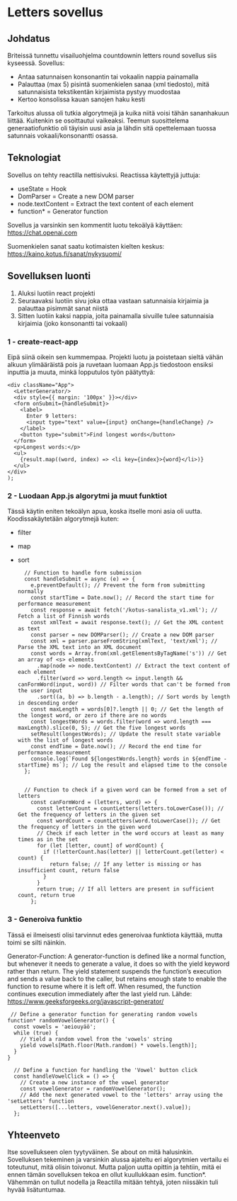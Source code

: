 # Letters sovellus

## Johdatus

Briteissä tunnettu visailuohjelma countdownin letters round sovellus siis kyseessä. Sovellus:
- Antaa satunnaisen konsonantin tai vokaalin nappia painamalla
- Palauttaa (max 5) pisintä suomenkielen sanaa (xml tiedosto), mitä satunnaisista tekstikentän kirjaimista pystyy muodostaa
- Kertoo konsolissa kauan sanojen haku kesti

Tarkoitus alussa oli tutkia algorytmejä ja kuika niitä voisi tähän sananhakuun liittää. Kuitenkin se osoittautui vaikeaksi. Teemun suosittelema generaatiofunktio oli täyisin uusi asia ja lähdin sitä opettelemaan tuossa satunnais vokaali/konsonantti osassa.

## Teknologiat

Sovellus on tehty reactilla nettisivuksi. Reactissa käytettyjä juttuja: 

- useState = Hook
- DomParser = Create a new DOM parser
- node.textContent = Extract the text content of each element
- function* = Generator function

Sovellus ja varsinkin sen kommentit luotu tekoälyä käyttäen: https://chat.openai.com

Suomenkielen sanat saatu kotimaisten kielten keskus: https://kaino.kotus.fi/sanat/nykysuomi/

## Sovelluksen luonti

1. Aluksi luotiin react projekti
2. Seuraavaksi luotiin sivu joka ottaa vastaan satunnaisia kirjaimia ja palauttaa pisimmät sanat niistä
3. Sitten luotiin kaksi nappia, joita painamalla sivuille tulee satunnaisia kirjaimia (joko konsonantti tai vokaali)


### 1 - create-react-app 

Eipä siinä oikein sen kummempaa. Projekti luotu ja poistetaan sieltä vähän alkuun ylimääräistä pois ja ruvetaan luomaan App.js tiedostoon ensiksi inputtia ja muuta, minkä lopputulos työn päätyttyä: 

    <div className="App">
      <LetterGenerator/>
      <div style={{ margin: '100px' }}></div>
      <form onSubmit={handleSubmit}>
        <label>
          Enter 9 letters:
          <input type="text" value={input} onChange={handleChange} />
        </label>
        <button type="submit">Find longest words</button>
      </form>
      <p>Longest words:</p>
      <ul>
        {result.map((word, index) => <li key={index}>{word}</li>)}
      </ul>
    </div>
    );
    
### 2 - Luodaan App.js algorytmi ja muut funktiot

  Tässä käytin eniten tekoälyn apua, koska itselle moni asia oli uutta. Koodissakäytetään algorytmejä kuten: 

- filter
- map
- sort

        // Function to handle form submission
        const handleSubmit = async (e) => {
          e.preventDefault(); // Prevent the form from submitting normally
          const startTime = Date.now(); // Record the start time for performance measurement
          const response = await fetch('/kotus-sanalista_v1.xml'); // Fetch a list of Finnish words
          const xmlText = await response.text(); // Get the XML content as text
          const parser = new DOMParser(); // Create a new DOM parser
          const xml = parser.parseFromString(xmlText, 'text/xml'); // Parse the XML text into an XML document
          const words = Array.from(xml.getElementsByTagName('s')) // Get an array of <s> elements
            .map(node => node.textContent) // Extract the text content of each element
            .filter(word => word.length <= input.length && canFormWord(input, word)) // Filter words that can't be formed from the user input
            .sort((a, b) => b.length - a.length); // Sort words by length in descending order
          const maxLength = words[0]?.length || 0; // Get the length of the longest word, or zero if there are no words
          const longestWords = words.filter(word => word.length === maxLength).slice(0, 5); // Get the five longest words
          setResult(longestWords); // Update the result state variable with the list of longest words
          const endTime = Date.now(); // Record the end time for performance measurement
          console.log(`Found ${longestWords.length} words in ${endTime - startTime} ms`); // Log the result and elapsed time to the console
        };


        // Function to check if a given word can be formed from a set of letters
          const canFormWord = (letters, word) => {
            const letterCount = countLetters(letters.toLowerCase()); // Get the frequency of letters in the given set
            const wordCount = countLetters(word.toLowerCase()); // Get the frequency of letters in the given word
            // Check if each letter in the word occurs at least as many times as in the set
            for (let [letter, count] of wordCount) {
              if (!letterCount.has(letter) || letterCount.get(letter) < count) {
                return false; // If any letter is missing or has insufficient count, return false
              }
            }
            return true; // If all letters are present in sufficient count, return true
          };
    
### 3 - Generoiva funktio

Tässä ei ilmeisesti olisi tarvinnut edes generoivaa funktiota käyttää, mutta toimi se silti näinkin.

Generator-Function: A generator-function is defined like a normal function, but whenever it needs to generate a value, it does so with the yield keyword rather than return. The yield statement suspends the function’s execution and sends a value back to the caller, but retains enough state to enable the function to resume where it is left off. When resumed, the function continues execution immediately after the last yield run. Lähde: https://www.geeksforgeeks.org/javascript-generator/



     // Define a generator function for generating random vowels
    function* randomVowelGenerator() {
      const vowels = 'aeiouyäö';
      while (true) {
        // Yield a random vowel from the 'vowels' string
        yield vowels[Math.floor(Math.random() * vowels.length)];
      }
    }
    
      // Define a function for handling the 'Vowel' button click
      const handleVowelClick = () => {
        // Create a new instance of the vowel generator
        const vowelGenerator = randomVowelGenerator();
        // Add the next generated vowel to the 'letters' array using the 'setLetters' function
        setLetters([...letters, vowelGenerator.next().value]);
      };
 


## Yhteenveto

Itse sovellukseen olen tyytyväinen. Se about on mitä halusinkin. Sovelluksen tekeminen ja varsinkin alussa ajateltu eri algorytmien vertailu ei toteutunut, mitä olisin toivonut. Mutta paljon uutta opittin ja tehtiin, mitä ei ennen tämän sovelluksen tekoa en ollut kuullukkaan esim. function*. Vähemmän on tullut nodella ja Reactilla mitään tehtyä, joten niissäkin tuli hyvää lisätuntumaa. 

  
  
  

